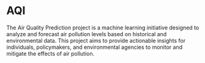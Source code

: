 # AQI
The Air Quality Prediction project is a machine learning initiative designed to analyze and forecast air pollution levels based on historical and environmental data. This project aims to provide actionable insights for individuals, policymakers, and environmental agencies to monitor and mitigate the effects of air pollution.
